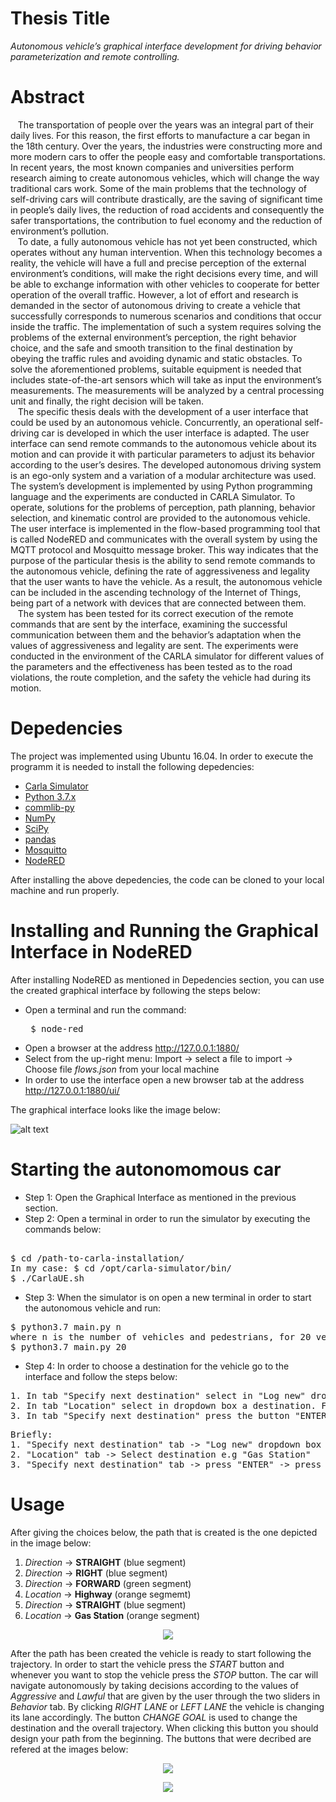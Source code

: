 # Thesis Title
*Autonomous vehicle’s graphical interface development for driving
behavior parameterization and remote controlling.*

# Abstract
&nbsp;&nbsp;&nbsp;The transportation of people over the years was an integral part of their daily lives.
For this reason, the first efforts to manufacture a car began in the 18th century. Over the
years, the industries were constructing more and more modern cars to offer the people
easy and comfortable transportations. In recent years, the most known companies and
universities perform research aiming to create autonomous vehicles, which will change the
way traditional cars work. Some of the main problems that the technology of self-driving
cars will contribute drastically, are the saving of significant time in people’s daily lives, the
reduction of road accidents and consequently the safer transportations, the contribution
to fuel economy and the reduction of environment’s pollution.<br/>
&nbsp;&nbsp;&nbsp;To date, a fully autonomous vehicle has not yet been constructed, which operates
without any human intervention. When this technology becomes a reality, the vehicle
will have a full and precise perception of the external environment’s conditions, will
make the right decisions every time, and will be able to exchange information with
other vehicles to cooperate for better operation of the overall traffic. However, a lot
of effort and research is demanded in the sector of autonomous driving to create a vehicle
that successfully corresponds to numerous scenarios and conditions that occur inside
the traffic. The implementation of such a system requires solving the problems of the
external environment’s perception, the right behavior choice, and the safe and smooth
transition to the final destination by obeying the traffic rules and avoiding dynamic and
static obstacles. To solve the aforementioned problems, suitable equipment is needed that
includes state-of-the-art sensors which will take as input the environment’s measurements.
The measurements will be analyzed by a central processing unit and finally, the right
decision will be taken.<br/>
&nbsp;&nbsp;&nbsp;The specific thesis deals with the development of a user interface that could be used
by an autonomous vehicle. Concurrently, an operational self-driving car is developed in
which the user interface is adapted. The user interface can send remote commands to
the autonomous vehicle about its motion and can provide it with particular parameters
to adjust its behavior according to the user’s desires. The developed autonomous driving
system is an ego-only system and a variation of a modular architecture was used. The
system’s development is implemented by using Python programming language and the
experiments are conducted in CARLA Simulator. To operate, solutions for the problems
of perception, path planning, behavior selection, and kinematic control are provided to the
autonomous vehicle. The user interface is implemented in the flow-based programming
tool that is called NodeRED and communicates with the overall system by using the
MQTT protocol and Mosquitto message broker. This way indicates that the purpose of
the particular thesis is the ability to send remote commands to the autonomous vehicle,
defining the rate of aggressiveness and legality that the user wants to have the vehicle.
As a result, the autonomous vehicle can be included in the ascending technology of the
Internet of Things, being part of a network with devices that are connected between
them.<br/>
&nbsp;&nbsp;&nbsp;The system has been tested for its correct execution of the remote commands that
are sent by the interface, examining the successful communication between them and
the behavior’s adaptation when the values of aggressiveness and legality are sent. The
experiments were conducted in the environment of the CARLA simulator for different
values of the parameters and the effectiveness has been tested as to the road violations,
the route completion, and the safety the vehicle had during its motion.

# Depedencies
The project was implemented using Ubuntu 16.04. In order to execute the programm it is needed to install the following depedencies: </br>
* [Carla Simulator](https://carla.org/)
* [Python 3.7.x](https://www.python.org/downloads/release/python-370/)
* [commlib-py](https://github.com/robotics-4-all/commlib-py)
* [NumPy](https://numpy.org/)
* [SciPy](https://www.scipy.org/)
* [pandas](https://pandas.pydata.org/)
* [Mosquitto](https://mosquitto.org/download/)
* [NodeRED](https://nodered.org/docs/getting-started/local)
<p> After installing the above depedencies, the code can be cloned to your local machine and run properly. </p>

# Installing and Running the Graphical Interface in NodeRED

After installing NodeRED as mentioned in Depedencies section, you can use the created graphical interface by following the steps below:
* Open a terminal and run the command:
  <pre> $ node-red </pre>
* Open a browser at the address http://127.0.0.1:1880/ 
* Select from the up-right menu: Import -> select a file to import -> Choose file *flows.json* from your local machine 
* In order to use the interface open a new browser tab at the address http://127.0.0.1:1880/ui/ 

<p>The graphical interface looks like the image below:</p>

![alt text](https://github.com/stefanosPap/autonomous-vehicle/blob/master/images/interface.png)

# Starting the autonomomous car
* Step 1: Open the Graphical Interface as mentioned in the previous section.
* Step 2: Open a terminal in order to run the simulator by executing the commands below:
<pre> 
$ cd /path-to-carla-installation/ 
In my case: $ cd /opt/carla-simulator/bin/ 
$ ./CarlaUE.sh
</pre> 
* Step 3: When the simulator is on open a new terminal in order to start the autonomous vehicle and run:
<pre>
$ python3.7 main.py n
where n is the number of vehicles and pedestrians, for 20 vehicles and 20 pedestrians run:
$ python3.7 main.py 20
</pre>
* Step 4: In order to choose a destination for the vehicle go to the interface and follow the steps below:
<pre>
1. In tab "Specify next destination" select in "Log new" dropdown box the option "Location".
2. In tab "Location" select in dropdown box a destination. For navigating to the "Gas Station" select the option "Gas Station".
3. In tab "Specify next destination" press the button "ENTER" to log the destination and then press the button "DONE" to complete the procedure and create the optimal path to the destination.
</pre>
<pre>
Briefly:
1. "Specify next destination" tab -> "Log new" dropdown box -> Select "Location"
2. "Location" tab -> Select destination e.g "Gas Station"
3. "Specify next destination" tab -> press "ENTER" -> press "DONE"
</pre>

# Usage
After giving the choices below, the path that is created is the one depicted in the image below:
1. *Direction* -> **STRAIGHT** (blue segment)
2. *Direction* -> **RIGHT** (blue segment)
3. *Direction* -> **FORWARD** (green segment)
4. *Location* -> **Highway** (orange segmemt)
5. *Direction* -> **STRAIGHT** (blue segment)
6. *Location* -> **Gas Station** (orange segment)

<p align="center">
  <img src="https://github.com/stefanosPap/autonomous-vehicle/blob/master/images/trajectory.png" />
</p>

After the path has been created the vehicle is ready to start following the trajectory. In order to start the vehicle press the *START* button and whenever you want  to stop the vehicle press the *STOP* button. The car will navigate autonomously by taking decisions according to the values of *Aggressive* and *Lawful* that are given by the user through the two sliders in *Behavior* tab. By clicking *RIGHT LANE* or *LEFT LANE* the vehicle is changing its lane accordingly. The button *CHANGE GOAL* is used to change the destination and the overall trajectory. When clicking this button you should design your path from the beginning. The buttons that were decribed are refered at the images below: 

<p align="center">
  <img src="https://github.com/stefanosPap/autonomous-vehicle/blob/master/images/handle_vehicle.png" />
</p>
<p align="center">
  <img src="https://github.com/stefanosPap/autonomous-vehicle/blob/master/images/behavior.png" />
</p>
